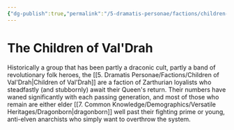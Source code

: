```yaml
---
{"dg-publish":true,"permalink":"/5-dramatis-personae/factions/children-of-val-drah/","noteIcon":""}
---
```


# The Children of Val'Drah

Historically a group that has been partly a draconic cult, partly a band of revolutionary folk heroes, the [[5. Dramatis Personae/Factions/Children of Val'Drah\|Children of Val'Drah]] are a faction of Zarthurian loyalists who steadfastly (and stubbornly) await their Queen's return. Their numbers have waned significantly with each passing generation, and most of those who remain are either elder [[7. Common Knowledge/Demographics/Versatile Heritages/Dragonborn\|dragonborn]] well past their fighting prime or young, anti-elven anarchists who simply want to overthrow the system. 